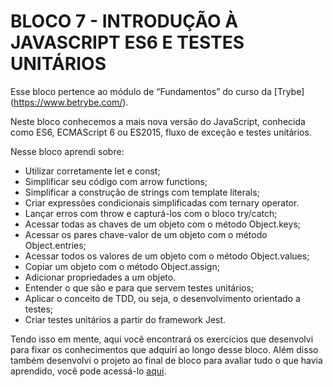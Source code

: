 # BLOCO 7 - INTRODUÇÃO À JAVASCRIPT ES6 E TESTES UNITÁRIOS

Esse bloco pertence ao módulo de “Fundamentos” do curso da [Trybe] (https://www.betrybe.com/). 

Neste bloco conhecemos a mais nova versão do JavaScript, conhecida como ES6, ECMAScript 6 ou ES2015, fluxo de exceção e testes unitários.

Nesse bloco aprendi sobre:
- Utilizar corretamente let e const;
- Simplificar seu código com arrow functions;
- Simplificar a construção de strings com template literals;
- Criar expressões condicionais simplificadas com ternary operator.
- Lançar erros com throw e capturá-los com o bloco try/catch;
- Acessar todas as chaves de um objeto com o método Object.keys;
- Acessar os pares chave-valor de um objeto com o método Object.entries;
- Acessar todos os valores de um objeto com o método Object.values;
- Copiar um objeto com o método Object.assign;
- Adicionar propriedades a um objeto.
- Entender o que são e para que servem testes unitários;
- Aplicar o conceito de TDD, ou seja, o desenvolvimento orientado a testes;
- Criar testes unitários a partir do framework Jest.

Tendo isso em mente, aqui você encontrará os exercícios que desenvolvi para fixar os conhecimentos que adquiri ao longo desse bloco. Além disso também desenvolvi o projeto ao final de bloco para avaliar tudo o que havia aprendido, você pode acessá-lo [aqui](https://github.com/tryber/sd-025-b-project-js-unit-tests/pull/10).
